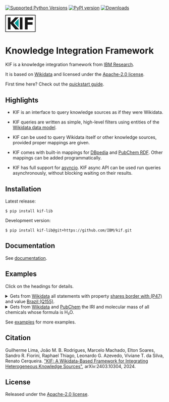 [![Supported Python Versions](https://img.shields.io/pypi/pyversions/kif_lib)](https://pypi.org/project/kif_lib/) [![PyPI version](https://badge.fury.io/py/kif_lib.svg)](https://badge.fury.io/py/kif_lib) [![Downloads](https://pepy.tech/badge/kif_lib/month)](https://pepy.tech/project/kif_lib)

<img src="https://raw.githubusercontent.com/IBM/kif/refs/heads/main/docs/_static/kif-boxed.svg" width="96">

# Knowledge Integration Framework

KIF is a knowledge integration framework from [IBM
Research](https://research.ibm.com/).

It is based on [Wikidata](https://www.wikidata.org/) and licensed under the
[Apache-2.0 license](./LICENSE).

First time here? Check out the [quickstart
guide](https://ibm.github.io/kif/quickstart.html).

## Highlights

* KIF is an interface to query knowledge sources as if they were Wikidata.

* KIF queries are written as simple, high-level filters using entities of
  the [Wikidata data
  model](https://www.wikidata.org/wiki/Wikidata:Data_model).

* KIF can be used to query Wikidata itself or other knowledge sources,
  provided proper mappings are given.

* KIF comes with built-in mappings for [DBpedia](https://www.dbpedia.org/)
  and [PubChem RDF](https://pubchem.ncbi.nlm.nih.gov/docs/rdf).  Other
  mappings can be added programmatically.

* KIF has full support for
  [asyncio](https://docs.python.org/3/library/asyncio.html).  KIF async API
  can be used run queries asynchronously, without blocking waiting on their
  results.

## Installation

Latest release:

```shell
$ pip install kif-lib
```

Development version:

```shell
$ pip install kif-lib@git+https://github.com/IBM/kif.git
```

## Documentation

See [documentation](https://ibm.github.io/kif/).

## Examples

Click on the headings for details.

<details>
<summary>
Gets from <a href="https://www.wikidata.org/">Wikidata</a> all statements with property <a href="http://www.wikidata.org/entity/P47">shares border with (P47)</a> and value
<a href="http://www.wikidata.org/entity/Q155">Brazil (Q155)</a>.
</summary>

Using the `kif` command-line utility:

```shell
kif filter -s wdqs --property=wd.shares_border_with --value='wd.Q(155)'
```

> (**Statement** (**Item** [Argentina](http://www.wikidata.org/entity/Q414)) (**ValueSnak** (**Property** [shares border with](http://www.wikidata.org/entity/P47)) (**Item** [Brazil](http://www.wikidata.org/entity/Q155)))) <br/>
> (**Statement** (**Item** [Peru](http://www.wikidata.org/entity/Q419)) (**ValueSnak** (**Property** [shares border with](http://www.wikidata.org/entity/P47)) (**Item** [Brazil](http://www.wikidata.org/entity/Q155)))) <br/>
> (**Statement** (**Item** [Paraguay](http://www.wikidata.org/entity/Q733)) (**ValueSnak** (**Property** [shares border with](http://www.wikidata.org/entity/P47)) (**Item** [Brazil](http://www.wikidata.org/entity/Q155)))) <br/>
> ⋮

Using the KIF API:

```python
from kif_lib import *               # import the KIF namespace
from kif_lib.vocabulary import wd   # import the Wikidata vocabulary module

# Create a SPARQL store loaded with Wikidata mappings and optimized for WDQS.
kb = Store('wdqs', 'https://query.wikidata.org/sparql')

# Filter all statements with the given property and value.
for stmt in kb.filter(property=wd.shares_border_with, value=wd.Q(155)):
    print(stmt)
```
</details>

<details>
<summary>
Gets from <a href="https://www.wikidata.org/">Wikidata</a> and <a href="https://qlever.cs.uni-freiburg.de/api/pubchem">PubChem</a> the IRI and molecular
mass of all chemicals whose formula is H₂O.
</summary>

Using the `kif` command-line utility:

```shell
$ kif filter -s wdqs -s pubchem-sparql --select sv --subject='wd.chemical_formula("H₂O")' --property=wd.mass
```

> (**Item** [hydrogen tritium oxide](http://www.wikidata.org/entity/Q106010186)) 20.01878893 [dalton](http://www.wikidata.org/entity/Q483261) <br/>
> (**Item** [oxygen-15 atom](http://rdf.ncbi.nlm.nih.gov/pubchem/compound/CID10129877)) 17.0187 [dalton](http://www.wikidata.org/entity/Q483261) <br/>
> (**Item** [diprotium oxide](http://www.wikidata.org/entity/Q106010185)) 18.010564684 [dalton](http://www.wikidata.org/entity/Q483261) <br/>
> ⋮

Using the KIF API:

```python
# Create a mixer store combining:
# • wdqs: A SPARQL store loaded with Wikidata mappings optimized for WDQS.
# • pubchem-sparql: A SPARQL store loaded with PubChem RDF mappings.

kb = Store('mixer', [
    Store('wdqs', 'https://query.wikidata.org/sparql'),
    Store('pubchem-sparql', 'https://qlever.cs.uni-freiburg.de/api/pubchem')])

# Filter the subject and value (sv) of all statements where:
# • subject has chemical formula (P274) H₂O.
# • property is mass (P2067).

it = kb.filter_sv(subject=wd.chemical_formula('H₂O'), property=wd.mass)
for chem, mass in it:
    print(chem, mass)
```
</details>

See [examples](./examples) for more examples.

## Citation

Guilherme Lima, João M. B. Rodrigues, Marcelo Machado, Elton Soares, Sandro
R. Fiorini, Raphael Thiago, Leonardo G. Azevedo, Viviane T. da Silva, Renato
Cerqueira. ["KIF: A Wikidata-Based Framework for Integrating Heterogeneous
Knowledge Sources"](https://arxiv.org/abs/2403.10304), arXiv:2403.10304,
2024.

## License

Released under the [Apache-2.0 license](./LICENSE).
